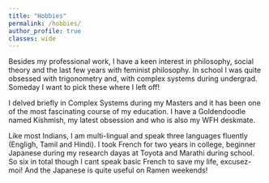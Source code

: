 ```yaml
---
title: "Hobbies"
permalink: /hobbies/
author_profile: true
classes: wide
---
```


Besides my professional work, I have a keen interest in philosophy, social theory and the last few years with feminist philosophy. 
In school I was quite obsessed with trigonometry and, with complex systems during undergrad. 
Someday I want to pick these where I left off! 

I delved briefly in Complex Systems during my Masters and it has been one of the most fascinating course of my education. 
I have a Goldendoodle named Kishmish, my latest obsession and who is also my WFH deskmate. 

Like most Indians, I am multi-lingual and speak three languages fluently (Engligh, Tamil and Hindi). 
I took French for two years in college, beginner Japanese during my research dayas at Toyota and Marathi during school. 
So six in total though I cant speak basic French to save my life, excusez-moi! And the Japanese is quite useful on Ramen weekends!

